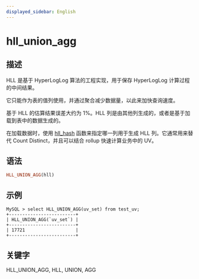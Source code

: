 ```yaml
---
displayed_sidebar: English
---
```


# hll_union_agg

## 描述

HLL 是基于 HyperLogLog 算法的工程实现，用于保存 HyperLogLog 计算过程的中间结果。

它只能作为表的值列使用，并通过聚合减少数据量，以此来加快查询速度。

基于 HLL 的估算结果误差大约为 1%。HLL 列是由其他列生成的，或者是基于加载到表中的数据生成的。

在加载数据时，使用 [hll_hash](../aggregate-functions/hll_hash.md) 函数来指定哪一列用于生成 HLL 列。它通常用来替代 Count Distinct，并且可以结合 rollup 快速计算业务中的 UV。

## 语法

```Haskell
HLL_UNION_AGG(hll)
```

## 示例

```plain
MySQL > select HLL_UNION_AGG(uv_set) from test_uv;
+-------------------------+
| HLL_UNION_AGG(`uv_set`) |
+-------------------------+
| 17721                   |
+-------------------------+
```

## 关键字

HLL_UNION_AGG, HLL, UNION, AGG